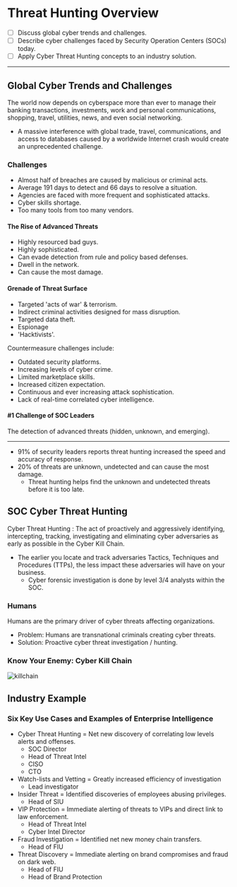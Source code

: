 
# Threat Hunting Overview

- [ ] Discuss global cyber trends and challenges.
- [ ] Describe cyber challenges faced by Security Operation Centers (SOCs) today.
- [ ] Apply Cyber Threat Hunting concepts to an industry solution.

---

## Global Cyber Trends and Challenges

The world now depends on cyberspace more than ever to manage their banking transactions, investments, work and personal communications, shopping, travel, utilities, news, and even social networking.

- A massive interference with global trade, travel, communications, and access to databases caused by a worldwide Internet crash would create an unprecedented challenge.

### Challenges

- Almost half of breaches are caused by malicious or criminal acts.
- Average 191 days to detect and 66 days to resolve a situation.
- Agencies are faced with more frequent and sophisticated attacks.
- Cyber skills shortage.
- Too many tools from too many vendors.

#### The Rise of Advanced Threats

- Highly resourced bad guys.
- Highly sophisticated.
- Can evade detection from rule and policy based defenses.
- Dwell in the network.
- Can cause the most damage.

#### Grenade of Threat Surface

- Targeted 'acts of war' & terrorism.
- Indirect criminal activities designed for mass disruption.
- Targeted data theft.
- Espionage
- 'Hacktivists'.

Countermeasure challenges include:

- Outdated security platforms.
- Increasing levels of cyber crime.
- Limited marketplace skills.
- Increased citizen expectation.
- Continuous and ever increasing attack sophistication.
- Lack of real-time correlated cyber intelligence.

#### #1 Challenge of SOC Leaders

The detection of advanced threats (hidden, unknown, and emerging).
****
- 91% of security leaders reports threat hunting increased the speed and accuracy of response.
- 20% of threats are unknown, undetected and can cause the most damage.
  - Threat hunting helps find the unknown and undetected threats before it is too late.

## SOC Cyber Threat Hunting

Cyber Threat Hunting
: The act of proactively and aggressively identifying, intercepting, tracking, investigating and eliminating cyber adversaries as early as possible in the Cyber Kill Chain.

- The earlier you locate and track adversaries Tactics, Techniques and Procedures (TTPs), the less impact these adversaries will have on your business.
  - Cyber forensic investigation is done by level 3/4 analysts within the SOC.

### Humans

Humans are the primary driver of cyber threats affecting organizations.

- Problem: Humans are transnational criminals creating cyber threats.
- Solution: Proactive cyber threat investigation / hunting.

### Know Your Enemy: Cyber Kill Chain

![killchain](https://images.idgesg.net/images/article/2017/11/cyber-kill-chain-infographic-100741032-orig.jpg)

## Industry Example

### Six Key Use Cases and Examples of Enterprise Intelligence

- Cyber Threat Hunting = Net new discovery of correlating low levels alerts and offenses.
  - SOC Director
  - Head of Threat Intel
  - CISO
  - CTO
- Watch-lists and Vetting = Greatly increased efficiency of investigation
  - Lead investigator
- Insider Threat = Identified discoveries of employees abusing privileges.
  - Head of SIU
- VIP Protection = Immediate alerting of threats to VIPs and direct link to law enforcement.
  - Head of Threat Intel
  - Cyber Intel Director
- Fraud Investigation = Identified net new money chain transfers.
  - Head of FIU
- Threat Discovery = Immediate alerting on brand compromises and fraud on dark web.
  - Head of FIU
  - Head of Brand Protection
